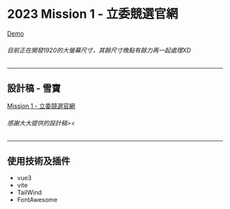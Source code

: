 # 2023 Mission 1 - 立委競選官網
[Demo](https://lingxuan0618.github.io/F2ELegislator/)

######  目前正在開發1920的大螢幕尺寸，其餘尺寸晚點有餘力再一起處理XD

---

## 設計稿 - 雪寶
[Mission 1 - 立委競選官網](https://www.figma.com/file/l1w4z3TjTIVDsLAOqQkasp/F2E_%E7%AC%AC%E4%B8%80%E9%97%9C?type=design&node-id=8-6&mode=design&t=tXTjLc8221QBESuW-0)

###### 感謝大大提供的設計稿><
---

## 使用技術及插件
* vue3
* vite
* TailWind
* FontAwesome
